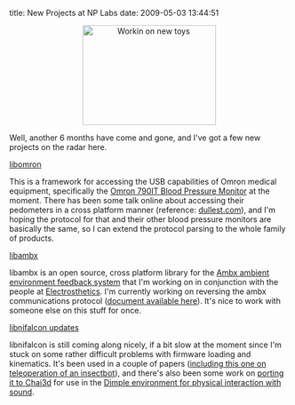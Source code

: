 title: New Projects at NP Labs
date: 2009-05-03 13:44:51 

<CENTER><a href="http://www.flickr.com/photos/qdot76367/3497299795/" title="Workin on new toys by qdot76367, on Flickr"><img src="http://farm4.static.flickr.com/3316/3497299795_6293533843_m.jpg" width="240" height="180" alt="Workin on new toys" /></a></CENTER>

Well, another 6 months have come and gone, and I've got a few new projects on the radar here.

<A HREF='http://www.github.com/qdot/libomron'>libomron</A> 

This is a framework for accessing the USB capabilities of Omron medical equipment, specifically the <A HREF='http://www.amazon.com/Omron-HEM-790IT-Automatic-Pressure-Management/dp/B000O58QM0'>Omron 790IT Blood Pressure Monitor</A> at the moment. There has been some talk online about accessing their pedometers in a cross platform manner (reference: <A HREF='http://www.dullest.com/blog/my-favorite-pedometer-omron-hj-720itc/'>dullest.com</A>), and I'm hoping the protocol for that and their other blood pressure monitors are basically the same, so I can extend the protocol parsing to the whole family of products.

<A HREF='http://www.github.com/qdot/libambx'>libambx</A> 

libambx is an open source, cross platform library for the <A HREF='http://www.ambx.com'>Ambx ambient environment feedback system</A> that I'm working on in conjunction with the people at <A HREF='http://electrosthetics.blogspot.com/'>Electrosthetics</A>. I'm currently working on reversing the ambx communications protocol (<A HREF='http://qdot.github.com/libambx'>document available here</A>). It's nice to work with someone else on this stuff for once.

<A HREF='http://www.github.com/qdot/libnifalcon'>libnifalcon updates</A>

libnifalcon is still coming along nicely, if a bit slow at the moment since I'm stuck on some rather difficult problems with firmware loading and kinematics. It's been used in a couple of papers (<A HREF='http://insectbot.rsise.anu.edu.au/pub/doc/papers/virtual_force_feedback_teleoperation_of_the_insectbot_using_optic_flow-acra08.pdf'>including this one on teleoperation of an insectbot</A>), and there's also been some work on <A HREF='http://www.chai3d.org'>porting it to Chai3d</A> for use in the <A HREF='http://idmil.org/software/dimple'>Dimple environment for physical interaction with sound</A>. 
